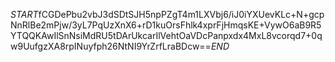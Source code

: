 $START$fCGDePbu2vbJ3dSDtSJH5npPZgT4m1LXVbj6/iJ0iYXUevKLc+N+gcpNnRlBe2mPjw/3yL7PqUzXnX6+rD1kuOrsFhlk4xprFjHmqsKE+VywO6aB9R5YTQQKAwIlSnNsiMdRU5tDArUkcarIlVehtOaVDcPanpxdx4MxL8vcorqd7+0qw9UufgzXA8rpINuyfph26NtNI9YrZrfLraBDcw==$END$